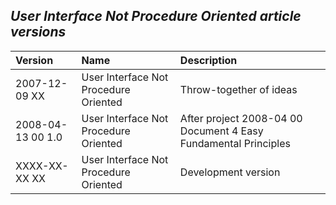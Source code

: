 ﻿## ***User Interface Not Procedure Oriented article versions***


|**Version**|**Name**|**Description**|
| :- | :- | :- |
|2007-12-09 XX|User Interface Not Procedure Oriented|Throw-together of ideas|
|2008-04-13 00  1.0|User Interface Not Procedure Oriented|After project  2008-04 00  Document 4 Easy Fundamental Principles|
|XXXX-XX-XX XX|User Interface Not Procedure Oriented|Development version|

